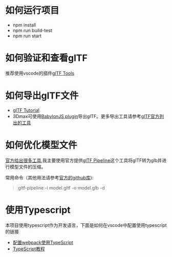 

# 如何运行项目
- npm install
- npm run build-test
- npm run start 

# 如何验证和查看glTF
推荐使用vscode的插件[glTF Tools](https://marketplace.visualstudio.com/items?itemName=cesium.gltf-vscode)

# 如何导出glTF文件
- [glTF Tutorial](https://github.com/KhronosGroup/glTF-Tutorials/blob/master/gltfTutorial/README.md)
- 3Dmax可使用[BabylonJS plugin](https://doc.babylonjs.com/resources/3dsmax#how-to-install-the-3ds-max-plugin)导出glTF。更多导出工具请参考[glTF官方列出的工具](https://github.com/KhronosGroup/glTF#converters-importers-and-exporters)

# 如何优化模型文件
[官方给出很多工具](https://github.com/KhronosGroup/glTF#optimizers),我主要使用官方提供[glTF Pipeline](https://github.com/AnalyticalGraphicsInc/gltf-pipeline)这个工具将glTF转为glb并进行模型文件的压缩。

常用命令（其他用法请参考[官方的github库](https://github.com/AnalyticalGraphicsInc/gltf-pipeline)):
> gltf-pipeline -i model.gltf -o model.glb -d

# 使用Typescript
本项目使用typescript作为开发语言，下面是如何在vscode中配置使用typescript的链接
- [配置webpack使用TypeScript](https://www.tslang.cn/docs/handbook/react-&-webpack.html)
- [TypeScript教程](https://www.tslang.cn/docs/home.html)